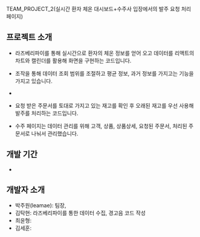 TEAM_PROJECT_2(실시간 환자 체온 대시보드+수주사 입장에서의 발주 요청 처리 페이지)


프로젝트 소개
-
- 라즈베리파이를 통해 실시간으로 환자의 체온 정보를 얻어 오고 데이터를 리액트의 차트와 캘린더를 활용해 화면을 구현하는 코드입니다.
- 조작을 통해 데이터 조회 범위를 조절하고 평균 정보, 과거 정보를 가지고는 기능을 가지고 있습니다.

-
- 요청 받은 주문서를 토대로 가지고 있는 재고를 확인 후 오래된 재고를 우선 사용해 발주를 처리하는 코드입니다. 
- 수주 페이지는 데이터 관리를 위해 고객, 상품, 상품상세, 요청된 주문서, 처리된 주문서로 나눠서 관리했습니다.

개발 기간
- 
- 


개발자 소개
-
- 박주원(leamae): 팀장, 
- 김탁현: 라즈베리파이를 통한 데이터 수집, 경고음 코드 작성
- 최윤형: 
- 김세훈:
